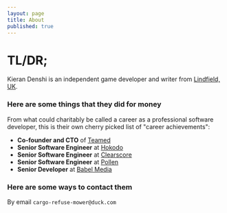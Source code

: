 ```yaml
---
layout: page
title: About
published: true
---
```

# TL/DR;
Kieran Denshi
is an independent game developer and writer
from [Lindfield, UK](https://en.wikipedia.org/wiki/Lindfield%2C_West_Sussex).

### Here are some things that they did for money
From what could charitably be called a career as a
professional software developer, this is their own 
cherry picked list of "career achievements":
- **Co-founder and CTO** of [Teamed](https://teamed.global)
- **Senior Software Engineer** at [Hokodo](https://www.hokodo.co)
- **Senior Software Engineer** at [Clearscore](https://www.clearscore.com)
- **Senior Software Engineer** at [Pollen](https://www.bbc.co.uk/iplayer/episode/m001n327/crashed-800m-festival-fail)
- **Senior Developer** at [Babel Media](https://www.mobygames.com/company/6736/babel-media-ltd/)

### Here are some ways to contact them
By email `cargo-refuse-mower@duck.com` 


